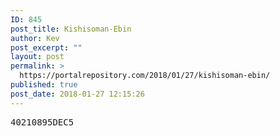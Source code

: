 ```yaml
---
ID: 845
post_title: Kishisoman-Ebin
author: Kev
post_excerpt: ""
layout: post
permalink: >
  https://portalrepository.com/2018/01/27/kishisoman-ebin/
published: true
post_date: 2018-01-27 12:15:26
---
```

<pre>40210895DEC5</pre>